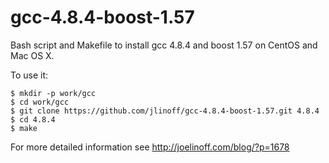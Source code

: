 # gcc-4.8.4-boost-1.57
Bash script and Makefile to install gcc 4.8.4 and boost 1.57 on CentOS and Mac OS X.

To use it:

    $ mkdir -p work/gcc
    $ cd work/gcc
    $ git clone https://github.com/jlinoff/gcc-4.8.4-boost-1.57.git 4.8.4
    $ cd 4.8.4
    $ make

For more detailed information see http://joelinoff.com/blog/?p=1678
